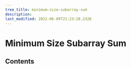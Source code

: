 ```yaml
---
tree_title: minimum-size-subarray-sum
description: 
last_modified: 2022-06-09T21:23:28.2328
---
```


# Minimum Size Subarray Sum

## Contents
